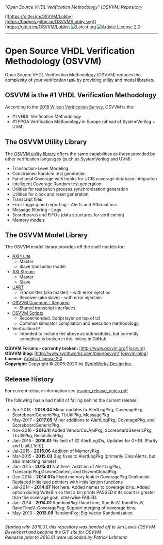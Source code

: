 *"Open Source VHDL Verification Methodology" (OSVVM) Repository*

[![https://gitter.im/OSVVM/Lobby](https://badges.gitter.im/OSVVM/Lobby.svg)](https://gitter.im/OSVVM/Lobby)
![Latest tag](https://img.shields.io/github/tag/JimLewis/OSVVM.svg?style=flat)
[![Artistic License 2.0](https://img.shields.io/github/license/JimLewis/OSVVM.svg?style=flat)](LICENSE.md)

------
# Open Source VHDL Verification Methodology (OSVVM)
Open Source VHDL Verification Methodology (OSVVM) reduces the complexity of your verification task by providing utility and model libraries.

## OSVVM is the #1 VHDL Verification Methodology 
According to the [2018 Wilson Verification Survey](https://blogs.mentor.com/verificationhorizons/blog/2019/01/15/part-6-the-2018-wilson-research-group-functional-verification-study/), OSVVM is the:
 - #1 VHDL Verification Methodology
 - #1 FPGA Verification Methodology in Europe (ahead of SystemVerilog + UVM)

## The OSVVM Utility Library 
The [OSVVM utility library](https://github.com/OSVVM/OSVVM) offers the same capabilities as those provided by other verification languages (such as SystemVerilog and UVM):

 - Transaction-Level Modeling
 - Constrained Random test generation
 - Functional Coverage with hooks for UCIS coverage database integration
 - Intelligent Coverage Random test generation
 - Utilities for testbench process synchronization generation
 - Utilities for clock and reset generation
 - Transcript files
 - Error logging and reporting - Alerts and Affirmations
 - Message filtering - Logs
 - Scoreboards and FIFOs (data structures for verification)
 - Memory models
 
## The OSVVM Model Library
The OSVVM model library provides off the shelf models for:

 - [AXI4 Lite](https://github.com/OSVVM/AXI4)
   - Master
   - Slave transactor model
 - [AXI Stream](https://github.com/OSVVM/AXI4)
   - Master
   - Slave
 - [UART](https://github.com/OSVVM/AXI4)
   - Transmitter (aka master) - with error injection
   - Receiver (aka slave) - with error injection
 - [OSVVM Common - Required](https://github.com/OSVVM/OSVVM-Common)
   - Shared transcript interfaces
 - [OSVVM Scripts](https://github.com/OSVVM/OSVVM-Scripts)
   - Recommended.  Script layer on top of tcl
   - Common simulator compilation and execution methodology
 - Verification IP
   - Intended to include the above as submodules, but currently something is broken in the linking in GitHub.


**OSVVM Forums - currently broken:**     [http://www.osvvm.org/][osvvm]  
**OSVVM Blog:** [http://www.synthworks.com/blog/osvvm/][osvvm-blog]  
**License:**	[Artistic License 2.0][PAL2.0]  
**Copyright:**	Copyright © 2006-2020 by [SynthWorks Design Inc.](http://www.synthworks.com/)

## Release History
   For current release information see [osvvm_release_notes.pdf](doc/osvvm_release_notes.pdf)
   
   The following has a bad habit of falling behind the current release:
 - Apr-2018 - **2018.04**  Minor updates to AlertLogPkg, CoveragePkg, ScoreboardGenericPkg, TbUtilPkg, MessagePkg
 - May-2017 - **2017.05**  Minor additions to AlertLogPkg, CoveragePkg, and ScoreboardGenericPkg
 - Nov-2016 - **2016.11**  Added VendorCovApiPkg, ScoreboardGenericPkg, TbUtilPkg, ResolutionPkg
 - Jan-2016 - **2016.01**  Fix limit of 32 AlertLogIDs, Updates for GHDL (Purity and L.all(L'left)), 
 - Jul-2015 - **2015.06**  Addition of MemoryPkg
 - Mar-2015 - **2015.03**  Bug fixes to AlertLogPkg (primarily ClearAlerts, but also matching names)
 - Jan-2015 - **2015.01**  Not here. Addition of AlertLogPkg, TranscriptPkg,OsvvmContext, and OsvvmGlobalPkg.  
 - Dec-2014 - **2014.07a** Fixed memory leak in CoveragePkg.Deallocate.  Replaced initialized pointers with initialization functions
 - Jul-2014 - **2014.07**  Not here. Added names to coverage bins.  Added option during WriteBin so that a bin prints PASSED if its count is greater than the coverage goal, otherwise FAILED.  
 - Jan-2014 - **2014.01**  RandomPkg: RandTime, RandIntV, RandRealV, RandTimeV.  CoveragePkg:  Support merging of coverage bins.  
 - May-2013 - **2013.05**  RandomPkg:  Big Vector Randomization.  
 

------

*Starting with 2016.01, this repository was handed off to Jim Lewis (OSVVM Developer) and became the GIT site for OSVVM*  
*Releases prior to 2016.01 were uploaded by Patrick Lehmann*

 [osvvm]:      http://www.osvvm.org/
 [osvvm-blog]: http://www.synthworks.com/blog/osvvm/
 [aldec]:      http://www.aldec.com/
 [PAL2.0]:	   http://www.perlfoundation.org/artistic_license_2_0





